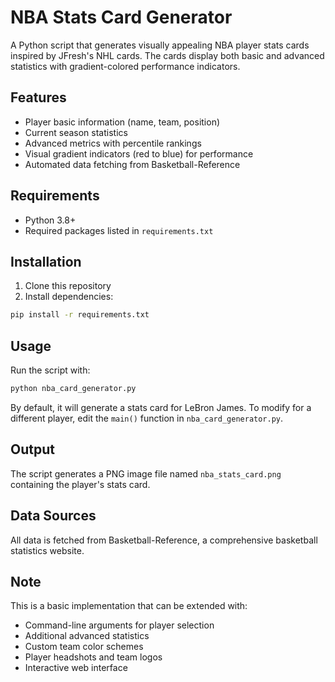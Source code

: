 # NBA Stats Card Generator

A Python script that generates visually appealing NBA player stats cards inspired by JFresh's NHL cards. The cards display both basic and advanced statistics with gradient-colored performance indicators.

## Features

- Player basic information (name, team, position)
- Current season statistics
- Advanced metrics with percentile rankings
- Visual gradient indicators (red to blue) for performance
- Automated data fetching from Basketball-Reference

## Requirements

- Python 3.8+
- Required packages listed in `requirements.txt`

## Installation

1. Clone this repository
2. Install dependencies:
```bash
pip install -r requirements.txt
```

## Usage

Run the script with:
```bash
python nba_card_generator.py
```

By default, it will generate a stats card for LeBron James. To modify for a different player, edit the `main()` function in `nba_card_generator.py`.

## Output

The script generates a PNG image file named `nba_stats_card.png` containing the player's stats card.

## Data Sources

All data is fetched from Basketball-Reference, a comprehensive basketball statistics website.

## Note

This is a basic implementation that can be extended with:
- Command-line arguments for player selection
- Additional advanced statistics
- Custom team color schemes
- Player headshots and team logos
- Interactive web interface
